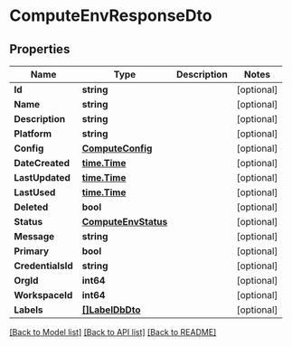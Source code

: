 # ComputeEnvResponseDto

## Properties

Name | Type | Description | Notes
------------ | ------------- | ------------- | -------------
**Id** | **string** |  | [optional] 
**Name** | **string** |  | [optional] 
**Description** | **string** |  | [optional] 
**Platform** | **string** |  | [optional] 
**Config** | [**ComputeConfig**](ComputeConfig.md) |  | [optional] 
**DateCreated** | [**time.Time**](time.Time.md) |  | [optional] 
**LastUpdated** | [**time.Time**](time.Time.md) |  | [optional] 
**LastUsed** | [**time.Time**](time.Time.md) |  | [optional] 
**Deleted** | **bool** |  | [optional] 
**Status** | [**ComputeEnvStatus**](ComputeEnv.Status.md) |  | [optional] 
**Message** | **string** |  | [optional] 
**Primary** | **bool** |  | [optional] 
**CredentialsId** | **string** |  | [optional] 
**OrgId** | **int64** |  | [optional] 
**WorkspaceId** | **int64** |  | [optional] 
**Labels** | [**[]LabelDbDto**](LabelDbDto.md) |  | [optional] 

[[Back to Model list]](../README.md#documentation-for-models) [[Back to API list]](../README.md#documentation-for-api-endpoints) [[Back to README]](../README.md)


